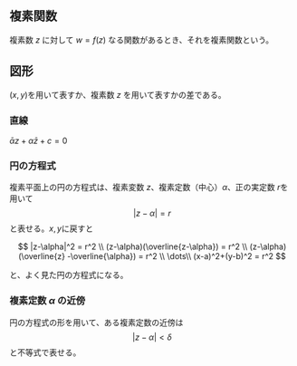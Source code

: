 ## 複素関数

複素数 $z$ に対して $w=f(z)$ なる関数があるとき、それを複素関数という。

## 図形

$(x,y)$を用いて表すか、複素数 $z$ を用いて表すかの差である。

### 直線

$\bar{\alpha}z + \alpha\bar{z} + c = 0$

### 円の方程式

複素平面上の円の方程式は、複素変数 $z$、複素定数（中心）$\alpha$、正の実定数 $r$を用いて
$$
|z-\alpha|=r
$$
と表せる。$x,y$に戻すと

$$
|z-\alpha|^2 = r^2 \\
(z-\alpha)(\overline{z-\alpha}) = r^2 \\
(z-\alpha)(\overline{z} -\overline{\alpha}) = r^2 \\
\dots\\
(x-a)^2+(y-b)^2 = r^2
$$

と、よく見た円の方程式になる。

### 複素定数 $\alpha$ の近傍

円の方程式の形を用いて、ある複素定数の近傍は
$$
|z-\alpha| < \delta
$$
と不等式で表せる。